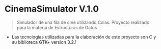 # CinemaSimulator V.1.0

> Simulador de una fila de cine utilizando Colas. Proyecto realizado para la materia de Estructuras de Datos 

* Las tecnologías utilizadas para la elaboración de este proyecto son C y su biblioteca GTK+ version 3.2.1